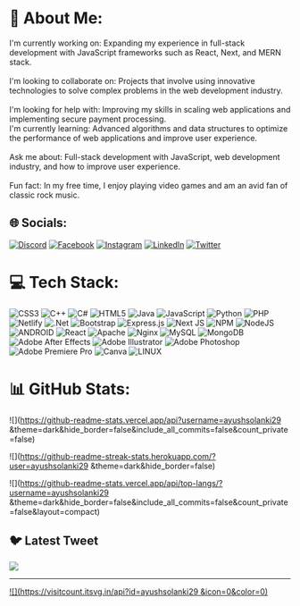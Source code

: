 




# 💫 About Me:

I'm currently working on: Expanding my experience in full-stack development with JavaScript frameworks such as React, Next, and MERN stack.<br><br>I'm looking to collaborate on: Projects that involve using innovative technologies to solve complex problems in the web development industry.<br><br>I'm looking for help with: Improving my skills in scaling web applications and implementing secure payment processing.<br>I'm currently learning: Advanced algorithms and data structures to optimize the performance of web applications and improve user experience.<br><br>Ask me about: Full-stack development with JavaScript, web development industry, and how to improve user experience.<br><br>Fun fact: In my free time, I enjoy playing video games and am an avid fan of classic rock music.

## 🌐 Socials:

[![Discord](https://img.shields.io/badge/Discord-%237289DA.svg?logo=discord&logoColor=white)](https://discord.gg/ayushsolanki#4048) [![Facebook](https://img.shields.io/badge/Facebook-%231877F2.svg?logo=Facebook&logoColor=white)](https://facebook.com/ayushsolanki29) [![Instagram](https://img.shields.io/badge/Instagram-%23E4405F.svg?logo=Instagram&logoColor=white)](https://instagram.com/ayushsolanki.exe) [![LinkedIn](https://img.shields.io/badge/LinkedIn-%230077B5.svg?logo=linkedin&logoColor=white)](https://linkedin.com/in/httpayush-solanki-a3909625a) [![Twitter](https://img.shields.io/badge/Twitter-%231DA1F2.svg?logo=Twitter&logoColor=white)](https://twitter.com/@AyushSolanki29) 

# 💻 Tech Stack:

![CSS3](https://img.shields.io/badge/css3-%231572B6.svg?style=for-the-badge&logo=css3&logoColor=white) ![C++](https://img.shields.io/badge/c++-%2300599C.svg?style=for-the-badge&logo=c%2B%2B&logoColor=white) ![C#](https://img.shields.io/badge/c%23-%23239120.svg?style=for-the-badge&logo=c-sharp&logoColor=white) ![HTML5](https://img.shields.io/badge/html5-%23E34F26.svg?style=for-the-badge&logo=html5&logoColor=white) ![Java](https://img.shields.io/badge/java-%23ED8B00.svg?style=for-the-badge&logo=java&logoColor=white) ![JavaScript](https://img.shields.io/badge/javascript-%23323330.svg?style=for-the-badge&logo=javascript&logoColor=%23F7DF1E) ![Python](https://img.shields.io/badge/python-3670A0?style=for-the-badge&logo=python&logoColor=ffdd54) ![PHP](https://img.shields.io/badge/php-%23777BB4.svg?style=for-the-badge&logo=php&logoColor=white) ![Netlify](https://img.shields.io/badge/netlify-%23000000.svg?style=for-the-badge&logo=netlify&logoColor=#00C7B7) ![.Net](https://img.shields.io/badge/.NET-5C2D91?style=for-the-badge&logo=.net&logoColor=white) ![Bootstrap](https://img.shields.io/badge/bootstrap-%23563D7C.svg?style=for-the-badge&logo=bootstrap&logoColor=white) ![Express.js](https://img.shields.io/badge/express.js-%23404d59.svg?style=for-the-badge&logo=express&logoColor=%2361DAFB) ![Next JS](https://img.shields.io/badge/Next-black?style=for-the-badge&logo=next.js&logoColor=white) ![NPM](https://img.shields.io/badge/NPM-%23000000.svg?style=for-the-badge&logo=npm&logoColor=white) ![NodeJS](https://img.shields.io/badge/node.js-6DA55F?style=for-the-badge&logo=node.js&logoColor=white) ![ANDROID](https://img.shields.io/badge/android-%2320232a.svg?style=for-the-badge&logo=android&logoColor=%a4c639) ![React](https://img.shields.io/badge/react-%2320232a.svg?style=for-the-badge&logo=react&logoColor=%2361DAFB) ![Apache](https://img.shields.io/badge/apache-%23D42029.svg?style=for-the-badge&logo=apache&logoColor=white) ![Nginx](https://img.shields.io/badge/nginx-%23009639.svg?style=for-the-badge&logo=nginx&logoColor=white) ![MySQL](https://img.shields.io/badge/mysql-%2300f.svg?style=for-the-badge&logo=mysql&logoColor=white) ![MongoDB](https://img.shields.io/badge/MongoDB-%234ea94b.svg?style=for-the-badge&logo=mongodb&logoColor=white) ![Adobe After Effects](https://img.shields.io/badge/Adobe%20After%20Effects-9999FF.svg?style=for-the-badge&logo=Adobe%20After%20Effects&logoColor=white) ![Adobe Illustrator](https://img.shields.io/badge/adobeillustrator-%23FF9A00.svg?style=for-the-badge&logo=adobeillustrator&logoColor=white) ![Adobe Photoshop](https://img.shields.io/badge/adobephotoshop-%2331A8FF.svg?style=for-the-badge&logo=adobephotoshop&logoColor=white) ![Adobe Premiere Pro](https://img.shields.io/badge/Adobe%20Premiere%20Pro-9999FF.svg?style=for-the-badge&logo=Adobe%20Premiere%20Pro&logoColor=white) ![Canva](https://img.shields.io/badge/Canva-%2300C4CC.svg?style=for-the-badge&logo=Canva&logoColor=white) ![LINUX](https://img.shields.io/badge/Linux-FCC624?style=for-the-badge&logo=linux&logoColor=black)

# 📊 GitHub Stats:

![](https://github-readme-stats.vercel.app/api?username=ayushsolanki29 &theme=dark&hide_border=false&include_all_commits=false&count_private=false)<br/>

![](https://github-readme-streak-stats.herokuapp.com/?user=ayushsolanki29 &theme=dark&hide_border=false)<br/>

![](https://github-readme-stats.vercel.app/api/top-langs/?username=ayushsolanki29 &theme=dark&hide_border=false&include_all_commits=false&count_private=false&layout=compact)

## 🐦 Latest Tweet

[![](https://gtce.itsvg.in/api?username=@AyushSolanki29)](https://github.com/VishwaGauravIn/github-twitter-card-embed)

---

[![](https://visitcount.itsvg.in/api?id=ayushsolanki29 &icon=0&color=0)](https://visitcount.itsvg.in)

<!-- Proudly created with GPRM ( https://gprm.itsvg.in ) -->
